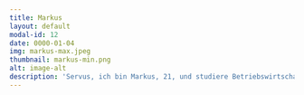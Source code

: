 ```yaml
---
title: Markus
layout: default
modal-id: 12
date: 0000-01-04
img: markus-max.jpeg
thumbnail: markus-min.png
alt: image-alt
description: 'Servus, ich bin Markus, 21, und studiere Betriebswirtschaftslehre an der LMU. An Townbee fasziniert mich die Idee durch unternehmerisches Handeln sowohl eine ökologische und auch soziale Problemstellung in Angriff zu nehmen. Ich freue mich darauf mit Townbee die Leben von Geflüchteten und unsere Umwelt nachhaltig positiv zu beeinflussen.'
---
```

